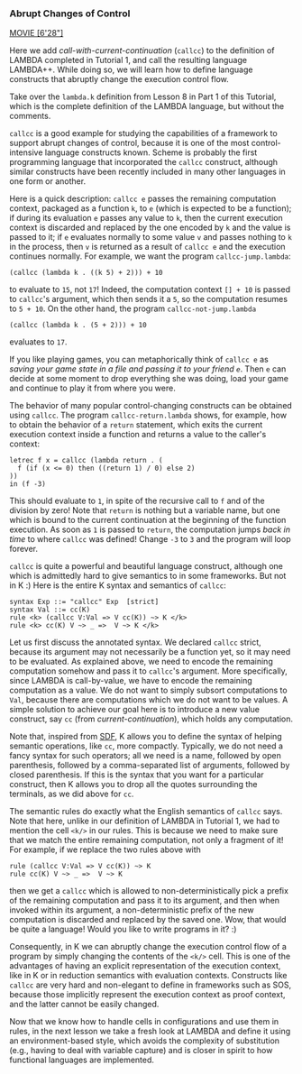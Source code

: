 <!-- Copyright (c) 2012-2018 K Team. All Rights Reserved. -->

### Abrupt Changes of Control

[MOVIE [6'28"]](http://youtu.be/UZ9iaus024g)

Here we add *call-with-current-continuation* (`callcc`) to the definition of
LAMBDA completed in Tutorial 1, and call the resulting language LAMBDA++.
While doing so, we will learn how to define language constructs that
abruptly change the execution control flow.

Take over the `lambda.k` definition from Lesson 8 in Part 1 of this Tutorial,
which is the complete definition of the LAMBDA language, but without the
comments.

`callcc` is a good example for studying the capabilities of a framework to
support abrupt changes of control, because it is one of the most
control-intensive language constructs known.  Scheme is probably the first
programming language that incorporated the `callcc` construct, although
similar constructs have been recently included in many other languages in
one form or another.

Here is a quick description: `callcc e` passes the remaining computation
context, packaged as a function `k`, to `e` (which is expected to be a function);
if during its evaluation `e` passes any value to `k`, then the current
execution context is discarded and replaced by the one encoded by `k` and
the value is passed to it; if `e` evaluates normally to some value `v` and
passes nothing to `k` in the process, then `v` is returned as a result of
`callcc e` and the execution continues normally.  For example, we want the
program `callcc-jump.lambda`:

    (callcc (lambda k . ((k 5) + 2))) + 10

to evaluate to `15`, not `17`!  Indeed, the computation context `[] + 10` is
passed to `callcc`'s argument, which then sends it a `5`, so the computation
resumes to `5 + 10`.  On the other hand, the program `callcc-not-jump.lambda`

    (callcc (lambda k . (5 + 2))) + 10

evaluates to `17`.

If you like playing games, you can metaphorically think of `callcc e` as
*saving your game state in a file and passing it to your friend `e`*.
Then `e` can decide at some moment to drop everything she was doing, load
your game and continue to play it from where you were.

The behavior of many popular control-changing constructs can be obtained
using `callcc`.  The program `callcc-return.lambda` shows, for example, how to
obtain the behavior of a `return` statement, which exits the current execution
context inside a function and returns a value to the caller's context:

    letrec f x = callcc (lambda return . (
      f (if (x <= 0) then ((return 1) / 0) else 2)
    ))
    in (f -3)

This should evaluate to `1`, in spite of the recursive call to `f`
and of the division by zero!  Note that `return` is nothing but a variable
name, but one which is bound to the current continuation at the beginning of
the function execution.  As soon as `1` is passed to `return`, the computation
jumps *back in time* to where `callcc` was defined! Change `-3` to `3` and the
program will loop forever.

`callcc` is quite a powerful and beautiful language construct, although one
which is admittedly hard to give semantics to in some frameworks.
But not in K :)  Here is the entire K syntax and semantics of `callcc`:

    syntax Exp ::= "callcc" Exp  [strict]
    syntax Val ::= cc(K)
    rule <k> (callcc V:Val => V cc(K)) ~> K </k>
    rule <k> cc(K) V ~> _ =>  V ~> K </k>

Let us first discuss the annotated syntax.  We declared `callcc` strict,
because its argument may not necessarily be a function yet, so it may need
to be evaluated.  As explained above, we need to encode the remaining
computation somehow and pass it to `callcc`'s argument.  More specifically,
since LAMBDA is call-by-value, we have to encode the remaining computation as
a value.  We do not want to simply subsort computations to `Val`, because there
are computations which we do not want to be values.  A simple solution to
achieve our goal here is to introduce a new value construct, say `cc` (from
*current-continuation*), which holds any computation.

Note that, inspired from [SDF](http://www.program-transformation.org/Sdf/),
K allows you to define the syntax of helping semantic operations, like `cc`,
more compactly.  Typically, we do not need a fancy syntax for such operators;
all we need is a name, followed by open parenthesis, followed by a
comma-separated list of arguments, followed by closed parenthesis.  If this
is the syntax that you want for a particular construct, then K allows you to
drop all the quotes surrounding the terminals, as we did above for `cc`.

The semantic rules do exactly what the English semantics of `callcc` says.
Note that here, unlike in our definition of LAMBDA in Tutorial 1, we had
to mention the cell `<k/>` in our rules.  This is because we need to make sure
that we match the entire remaining computation, not only a fragment of it!
For example, if we replace the two rules above with

    rule (callcc V:Val => V cc(K)) ~> K
    rule cc(K) V ~> _ =>  V ~> K

then we get a `callcc` which is allowed to non-deterministically pick a
prefix of the remaining computation and pass it to its argument, and then
when invoked within its argument, a non-deterministic prefix of the new
computation is discarded and replaced by the saved one.  Wow, that would
be quite a language!  Would you like to write programs in it?  :)

Consequently, in K we can abruptly change the execution control flow of a
program by simply changing the contents of the `<k/>` cell.  This is one of
the advantages of having an explicit representation of the execution context,
like in K or in reduction semantics with evaluation contexts.  Constructs like
`callcc` are very hard and non-elegant to define in frameworks such as SOS,
because those implicitly represent the execution context as proof context,
and the latter cannot be easily changed.

Now that we know how to handle cells in configurations and use them in rules,
in the next lesson we take a fresh look at LAMBDA and define it using
an environment-based style, which avoids the complexity of substitution
(e.g., having to deal with variable capture) and is closer in spirit to how
functional languages are implemented.
